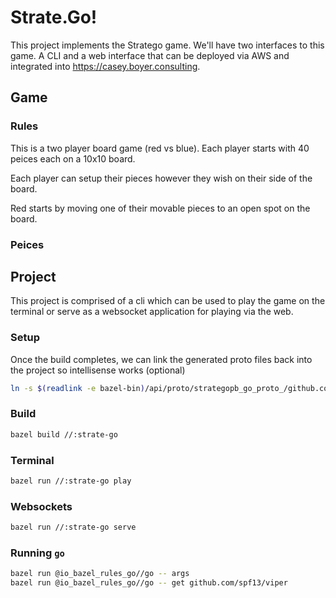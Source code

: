 # Strate.Go!

This project implements the Stratego game. We'll have two interfaces to this game. A CLI and a web interface that can be deployed via AWS and integrated into https://casey.boyer.consulting.


## Game

### Rules

This is a two player board game (red vs blue). Each player starts with 40 peices each on a 10x10 board.

Each player can setup their pieces however they wish on their side of the board.

Red starts by moving one of their movable pieces to an open spot on the board.

### Peices


## Project

This project is comprised of a cli which can be used to play the game on the terminal or serve as a websocket application for playing via the web.

### Setup

Once the build completes, we can link the generated proto files back into the project so intellisense works (optional)

```bash
ln -s $(readlink -e bazel-bin)/api/proto/strategopb_go_proto_/github.com/cBiscuitSurprise/strate-go/api/go/ api/go
```

### Build

```bash
bazel build //:strate-go
```

### Terminal

```bash
bazel run //:strate-go play
```

### Websockets

```bash
bazel run //:strate-go serve
```

### Running `go`

```bash
bazel run @io_bazel_rules_go//go -- args
bazel run @io_bazel_rules_go//go -- get github.com/spf13/viper
```
